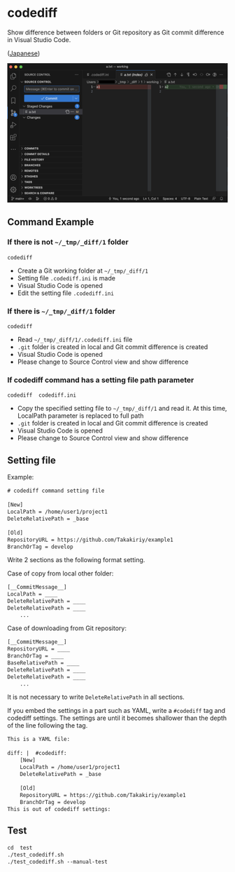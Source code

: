 # codediff

Show difference between folders or Git repository
as Git commit difference in Visual Studio Code.

([Japanese](./README-jp.md))

![screen shot](./codediff.png)

## Command Example

### If there is not `~/_tmp/_diff/1` folder

    codediff

- Create a Git working folder at `~/_tmp/_diff/1`
- Setting file `.codediff.ini` is made
- Visual Studio Code is opened
- Edit the setting file `.codediff.ini`

### If there is `~/_tmp/_diff/1` folder

    codediff

- Read `~/_tmp/_diff/1/.codediff.ini` file
- `.git` folder is created in local and Git commit difference is created
- Visual Studio Code is opened
- Please change to Source Control view and show difference

### If codediff command has a setting file path parameter

    codediff  codediff.ini

- Copy the specified setting file to `~/_tmp/_diff/1` and read it.
    At this time, LocalPath parameter is replaced to full path
- `.git` folder is created in local and Git commit difference is created
- Visual Studio Code is opened
- Please change to Source Control view and show difference


## Setting file

Example:

    # codediff command setting file

    [New]
    LocalPath = /home/user1/project1
    DeleteRelativePath = _base

    [Old]
    RepositoryURL = https://github.com/Takakiriy/example1
    BranchOrTag = develop

Write 2 sections as the following format setting.

Case of copy from local other folder:

    [__CommitMessage__]
    LocalPath = ____
    DeleteRelativePath = ____
    DeleteRelativePath = ____
        ...

Case of downloading from Git repository:

    [__CommitMessage__]
    RepositoryURL = ____
    BranchOrTag = ____
    BaseRelativePath = ____
    DeleteRelativePath = ____
    DeleteRelativePath = ____
        ...

It is not necessary to write `DeleteRelativePath` in all sections.

If you embed the settings in a part such as YAML,
write a `#codediff` tag and codediff settings.
The settings are until it becomes shallower than
the depth of the line following the tag.

    This is a YAML file:

    diff: |  #codediff:
        [New]
        LocalPath = /home/user1/project1
        DeleteRelativePath = _base

        [Old]
        RepositoryURL = https://github.com/Takakiriy/example1
        BranchOrTag = develop
    This is out of codediff settings:

## Test

    cd  test
    ./test_codediff.sh
    ./test_codediff.sh --manual-test
